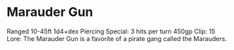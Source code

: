 # Marauder Gun
Ranged 10-45ft
1d4+dex Piercing
Special: 3 hits per turn
450gp
Clip: 15
Lore: The Marauder Gun is a favorite of a pirate gang called the Marauders.
